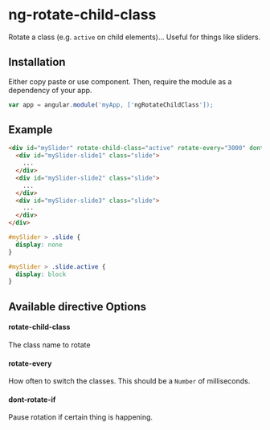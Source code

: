 # ng-rotate-child-class

Rotate a class (e.g. `active` on child elements)... Useful for things like sliders.


## Installation

Either copy paste or use component. Then, require the module as a dependency of your app.

```js
var app = angular.module('myApp, ['ngRotateChildClass']);
```

## Example

```html
<div id="mySlider" rotate-child-class="active" rotate-every="3000" dont-rotate-if="rotationPaused">
  <div id="mySlider-slide1" class="slide">
    ...
  </div>
  <div id="mySlider-slide2" class="slide">
    ...
  </div>
  <div id="mySlider-slide3" class="slide">
    ...
  </div>
</div>
```

```css
#mySlider > .slide {
  display: none
}

#mySlider > .slide.active {
  display: block
}
```

## Available directive Options


#### rotate-child-class <class>

The class name to rotate


#### rotate-every <interval>

How often to switch the classes. This should be a `Number` of milliseconds.

#### dont-rotate-if <boolean>

Pause rotation if certain thing is happening.
